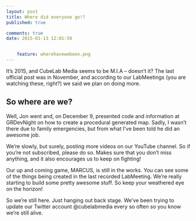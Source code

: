 ```yaml
---
layout: post
title: Where did everyone go!?
published: true

comments: true
date: 2015-01-13 12:01:59


    feature: wherehavewebeen.png
---
```

It&#8217;s 2015, and CubeLab Media seems to be M.I.A &#8211; doesn&#8217;t it? The last official post was in November, and according to our LabMeetings (you are watching these, right?) we said we plan on doing more.

## So where are we?

Well, Jon went and, on December 9, presented code and information at GRDevNight on how to create a procedural generated map. Sadly, I wasn&#8217;t there due to family emergencies, but from what I&#8217;ve been told he did an awesome job.

We&#8217;re slowly, but surely, posting more videos on our YouTube channel. So if you&#8217;re not subscribed, please do so. Makes sure that you don&#8217;t miss anything, and it also encourages us to keep on fighting!

Our up and coming game, MARCUS, is still in the works. You can see some of the things being created in the last recorded LabMeeting. We&#8217;re really starting to build some pretty awesome stuff. So keep your weathered eye on the horizon!

So we&#8217;re still here. Just hanging out back stage. We&#8217;ve been trying to update our Twitter account @cubelabmedia every so often so you know we&#8217;re still alive.
